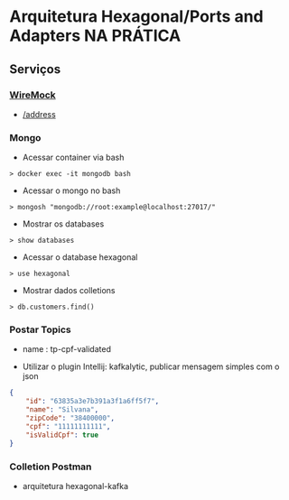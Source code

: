# Arquitetura Hexagonal/Ports and Adapters NA PRÁTICA

## Serviços

### [WireMock](https://wiremock.org/)
* [/address](https://address.mocklab.io/addressess/{zipCode})

### Mongo
* Acessar container via bash
```shell
> docker exec -it mongodb bash
```

* Acessar o mongo no bash
```shell
> mongosh "mongodb://root:example@localhost:27017/"
```
* Mostrar os databases
```shell
> show databases
```

* Acessar o database hexagonal
```shell
> use hexagonal
```

* Mostrar dados colletions
```shell
> db.customers.find()
```

### Postar Topics 
* name : tp-cpf-validated

* Utilizar o plugin Intellij: kafkalytic, publicar mensagem simples com o json

```json
{
    "id": "63835a3e7b391a3f1a6ff5f7",
    "name": "Silvana",
    "zipCode": "38400000",
    "cpf": "11111111111",
    "isValidCpf": true
}
```

### Colletion Postman

* arquitetura hexagonal-kafka